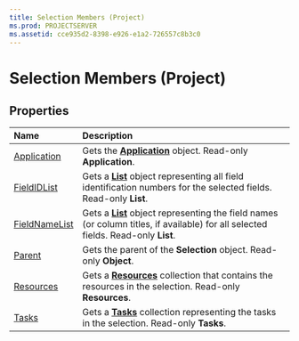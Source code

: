 ```yaml
---
title: Selection Members (Project)
ms.prod: PROJECTSERVER
ms.assetid: cce935d2-8398-e926-e1a2-726557c8b3c0
---
```



# Selection Members (Project)





## Properties



|**Name**|**Description**|
|:-----|:-----|
|[Application](selection-application-property-project.md)|Gets the  **[Application](application-object-project.md)** object. Read-only **Application**.|
|[FieldIDList](selection-fieldidlist-property-project.md)|Gets a  **[List](list-object-project.md)** object representing all field identification numbers for the selected fields. Read-only **List**.|
|[FieldNameList](selection-fieldnamelist-property-project.md)|Gets a  **[List](list-object-project.md)** object representing the field names (or column titles, if available) for all selected fields. Read-only **List**.|
|[Parent](selection-parent-property-project.md)|Gets the parent of the  **Selection** object. Read-only **Object**.|
|[Resources](selection-resources-property-project.md)|Gets a  **[Resources](resource-object-project.md)** collection that contains the resources in the selection. Read-only **Resources**.|
|[Tasks](selection-tasks-property-project.md)|Gets a  **[Tasks](task-object-project.md)** collection representing the tasks in the selection. Read-only **Tasks**.|

